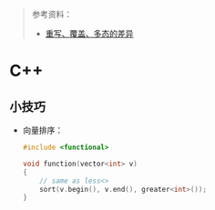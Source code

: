> 参考资料：
>
> - [重写、覆盖、多态的差异](https://www.cnblogs.com/txwsh1/archive/2008/06/28/1231751.html)

# C++

## 小技巧

- 向量排序：

  ```cpp
  #include <functional>
  
  void function(vector<int> v)
  {
      // same as less<>
      sort(v.begin(), v.end(), greater<int>());
  }   
  ```

  